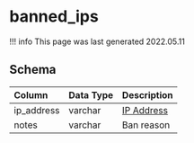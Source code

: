 # banned_ips

!!! info
	This page was last generated 2022.05.11

## Schema

| Column | Data Type | Description |
| :--- | :--- | :--- |
| ip_address | varchar | [IP Address](../../schema/account/account_ip.md) |
| notes | varchar | Ban reason |

